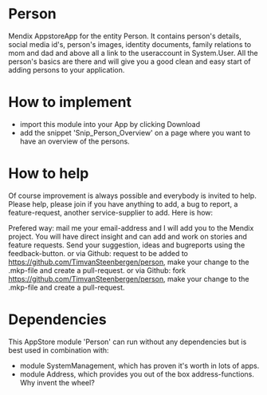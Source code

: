 # Person
Mendix AppstoreApp for the entity Person. It contains person's details, social media id's, person's images, identity documents, family relations to mom and dad and above all a link to the useraccount in System.User. All the person's basics are there and will give you a good clean and easy start of adding persons to your application.

# How to implement
- import this module into your App by clicking Download
- add the snippet 'Snip_Person_Overview' on a page where you want to have an overview of the persons.

# How to help
Of course improvement is always possible and everybody is invited to help. Please help, please join if you have anything to add, a bug to report, a feature-request, another service-supplier to add. Here is how:

Prefered way: mail me your email-address and I will add you to the Mendix project. You will have direct insight and can add and work on stories and feature requests.
Send your suggestion, ideas and bugreports using the feedback-button.
or via Github: request to be added to https://github.com/TimvanSteenbergen/person, make your change to the .mkp-file and create a pull-request.
or via Github: fork https://github.com/TimvanSteenbergen/person, make your change to the .mkp-file and create a pull-request.

# Dependencies
This AppStore module 'Person' can run without any dependencies but is best used in combination with:
- module SystemManagement, which has proven it's worth in lots of apps.  
- module Address, which provides you out of the box address-functions. Why invent the wheel?
